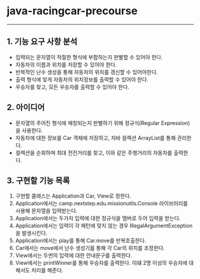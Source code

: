 # java-racingcar-precourse

---
## 1. 기능 요구 사항 분석
- 입력되는 문자열이 적절한 형식에 부합하는지 판별할 수 있어야 한다.
- 자동차의 이름과 위치를 저장할 수 있어야 한다.
- 반복적인 난수 생성을 통해 자동차의 위치를 갱신할 수 있어야한다.
- 출력 형식에 맞게 자동차의 위치정보를 출력할 수 있어야 한다.
- 우승자를 찾고, 모든 우승자를 출력할 수 있어야 한다.

## 2. 아이디어

- 문자열의 주어진 형식에 매칭되는지 판별하기 위해 정규식(Regular Expression) 을 사용한다.
- 자동차에 대한 정보를 Car 객체에 저장하고, 자바 컬렉션 ArrayList를 통해 관리한다.
- 컬렉션을 순회하며 최대 전진거리를 찾고, 이와 같은 주행거리의 자동차를 출력한다.

## 3. 구현할 기능 목록

1. 구현할 클래스는 Application과 Car, View로 정한다.
2. Application에서는 camp.nextstep.edu.missionutils.Console 라이브러리를 사용해 문자열을 입력받는다.
3. Application에서는 두가지 입력에 대한 정규식을 멤버로 두어 입력을 받는다.
4. Application에서는 입력이 각 패턴에 맞지 않는 경우 IllegalArgumentException을 발생시킨다.
4. Application에서는 play를 통해 Car.move를 반복호출한다.
5. Car에서는 move에서 난수 생성기를 통해 각 Car의 위치를 조정한다.
6. View에서는 두번의 입력에 대한 안내문구를 출력한다.
7. View에서는 printWinner를 통해 우승자를 출력한다. 이떄 2명 이상의 우승자에 대해서도 처리를 해준다.